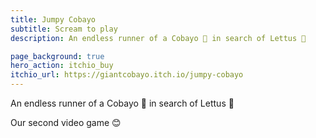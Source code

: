 ```yaml
---
title: Jumpy Cobayo
subtitle: Scream to play
description: An endless runner of a Cobayo 🐹 in search of Lettus 🥬

page_background: true
hero_action: itchio_buy
itchio_url: https://giantcobayo.itch.io/jumpy-cobayo
---
```


An endless runner of a Cobayo 🐹 in search of Lettus 🥬

Our second video game 😊
